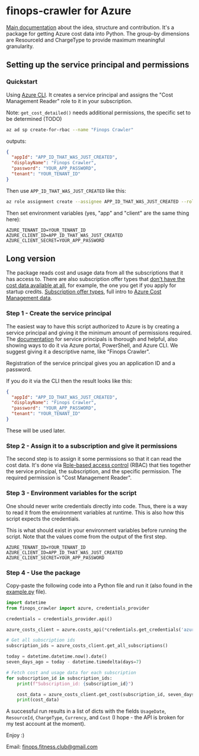 # finops-crawler for Azure

[Main documentation](/) about the idea, structure and contribution. It's a package for getting Azure cost data into Python. The group-by dimensions are ResourceId and ChargeType to provide maximum meaningful granularity.

## Setting up the service principal and permissions

### Quickstart

Using [Azure CLI](https://learn.microsoft.com/en-us/cli/azure/install-azure-cli). It creates a service principal and assigns the "Cost Management Reader" role to it in your subscription.

Note: `get_cost_detailed()` needs additional permissions, the specific set to be determined (TODO)

```bash
az ad sp create-for-rbac --name "Finops Crawler"
```
outputs:
```json
{
  "appId": "APP_ID_THAT_WAS_JUST_CREATED",
  "displayName": "Finops Crawler",
  "password": "YOUR_APP_PASSWORD",
  "tenant": "YOUR_TENANT_ID"
}
```
Then use `APP_ID_THAT_WAS_JUST_CREATED` like this:
```bash
az role assignment create --assignee APP_ID_THAT_WAS_JUST_CREATED --role "Cost Management Reader" --scope /subscriptions/YOUR_SUBSCRIPTION_ID
```
Then set environment variables (yes, "app" and "client" are the same thing here):
```env
AZURE_TENANT_ID=YOUR_TENANT_ID
AZURE_CLIENT_ID=APP_ID_THAT_WAS_JUST_CREATED
AZURE_CLIENT_SECRET=YOUR_APP_PASSWORD
```


## Long version

The package reads cost and usage data from all the subscriptions that it has access to. There are also subscription offer types that [don't have the cost data available at all](https://learn.microsoft.com/en-us/azure/cost-management-billing/costs/quick-acm-cost-analysis#prerequisites), for example, the one you get if you apply for startup credits. [Subscription offer types](https://azure.microsoft.com/en-us/support/legal/offer-details/), full intro to [Azure Cost Management data](https://learn.microsoft.com/en-us/azure/cost-management-billing/costs/understand-cost-mgt-data).

### Step 1 - Create the service principal

The easiest way to have this script authorized to Azure is by creating a service principal and giving it the minimum amount of permissions required. The [documentation](https://learn.microsoft.com/en-us/azure/active-directory/develop/app-objects-and-service-principals?tabs=browser) for service principals is thorough and helpful, also showing ways to do it via Azure portal, PowerShell, and Azure CLI. We suggest giving it a descriptive name, like "Finops Crawler".

Registration of the service principal gives you an application ID and a password.

If you do it via the CLI then the result looks like this:
```json
{
  "appId": "APP_ID_THAT_WAS_JUST_CREATED",
  "displayName": "Finops Crawler",
  "password": "YOUR_APP_PASSWORD",
  "tenant": "YOUR_TENANT_ID"
}
```
These will be used later.

### Step 2 - Assign it to a subscription and give it permissions

The second step is to assign it some permissions so that it can read the cost data. It's done via [Role-based access control](https://learn.microsoft.com/en-us/azure/role-based-access-control/overview) (RBAC) that ties together the service principal, the subscription, and the specific permission. The required permission is "Cost Management Reader".

### Step 3 - Environment variables for the script

One should never write credentials directly into code. Thus, there is a way to read it from the environment variables at runtime. This is also how this script expects the credentials.

This is what should exist in your environment variables before running the script. Note that the values come from the output of the first step.
```env
AZURE_TENANT_ID=YOUR_TENANT_ID
AZURE_CLIENT_ID=APP_ID_THAT_WAS_JUST_CREATED
AZURE_CLIENT_SECRET=YOUR_APP_PASSWORD
```

### Step 4 - Use the package

Copy-paste the following code into a Python file and run it (also found in the [example.py](example.py) file).
```python
import datetime
from finops_crawler import azure, credentials_provider

credentials = credentials_provider.api()

azure_costs_client = azure.costs_api(*credentials.get_credentials('azure'))

# Get all subscription ids
subscription_ids = azure_costs_client.get_all_subscriptions()

today = datetime.datetime.now().date()
seven_days_ago = today - datetime.timedelta(days=7)

# Fetch cost and usage data for each subscription
for subscription_id in subscription_ids:
    print(f"Subscription_id: {subscription_id}")

    cost_data = azure_costs_client.get_cost(subscription_id, seven_days_ago, today)
    print(cost_data)
```

A successful run results in a list of dicts with the fields `UsageDate`, `ResourceId`, `ChargeType`, `Currency`, and `Cost` (I hope - the API is broken for my test account at the moment).

Enjoy :)

Email: finops.fitness.club@gmail.com
